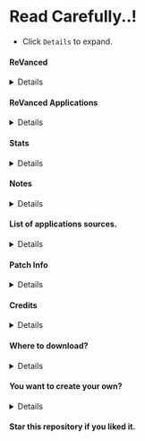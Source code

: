 # Read Carefully..!
- Click `Details` to expand.

#### ReVanced

<details>

- This repository will allow you to download the latest ReVanced Applications in the releases section. This will help people who don't want to setup build environments on their machines.
</details>

#### ReVanced Applications

<details>

- YouTube
- YouTube Music arm64-v8a
- YouTube Music arm-v7a
- TikTok
- Reddit
- Twitter
- Micro G
</details>

#### Stats

<details>

- Build ReVanced

[![](https://github.com/Ultimatinium/yt/actions/workflows/Build%20All%20ReVanced%20Applications.yml/badge.svg)](https://github.com/Ultimatinium/Build%20All%20ReVanced%20Applications/actions/workflows/Build%20All%20ReVanced%20Applications.yml)


- GitHub Downloads

<a href="https://github.com/Ultimatinium/yt/release"><img src="https://img.shields.io/github/downloads/Ultimatinium/yt/total?label=Latest%20Release%20Total%20Downloads&color=%6BDDD5"></a>


- GitHub Page

![](https://img.shields.io/uptimerobot/status/m792515188-6f60f824dfc5a3802a442a56?style=flat)
</details>

#### Notes

<details>

- Buggy on Android 11 where all the applications are forcing to close.
- There are no `root` variant here, all the releases are `nonroot` variants.
- All the patches here are the default and [Official Patches](https://github.com/revanced/revanced-patches) by [ReVanced](https://github.com/revanced).
- All the app here are latest compatible versions from [APK Mirror](https://www.apkmirror.com) and [UpToDown](https://en.uptodown.com) website so there is no guarantee that the applications here are the latest update like on Google Play Store.
- This is includes beta versions (latest versions) that isn't yet tested by the [ReVanced Team](https://github.com/revanced).
</details>

#### List of applications sources.

<details>

- [YouTube Music APK Mirror](https://www.apkmirror.com/apk/google-inc/youtube-music)
- [YouTube Music UpToDown](https://youtube-music.en.uptodown.com/android)
- [YouTube APK Mirror](https://www.apkmirror.com/apk/google-inc/youtube)
- [Reddit UpToDown](https://reddit-official-app.en.uptodown.com)
- [Twitter UpToDown](https://twitter.en.uptodown.com)
- [TikTok UpToDown](https://tiktok.en.uptodown.com)
</details>

#### Patch Info

<details>

Twitter
- `Removed Twitter ads.`

TikTok
- `Removed TikTok ads.`

Reddit
- `Removed Reddit ads.`

YouTube Music arm-v7a/arm64-v8a
- [YouTube Music arm-v7a patches](https://github.com/Ultimatinium/yt/blob/main/yt.music.v7a/yt.music.patch.txt).
- [YouTube Music arm64-v8a patches](https://github.com/Ultimatinium/yt/blob/main/yt.music.64.v8a/yt.music.patch.txt).

YouTube
- [YouTube patches](https://github.com/Ultimatinium/yt/blob/main/youtube/patches.txt).

( See the full ReVanced patch [**here**](https://github.com/revanced/revanced-patches). )
</details>

#### Credits

<details>

- [ReVanced](https://github.com/revanced) for all the patch.

- Credits for the [revanced-build-template](https://github.com/n0k0m3/revanced-build-template) by [n0k0m3](https://github.com/n0k0m3).

- Thanks for the codes here from [build-revanced](https://github.com/vietanhbui2000/build-revanced) repository by [vietanhbui2000](https://github.com/vietanhbui2000).

- Thanks to [j-hc](https://github.com/j-hc) for the APK Mirror script from this repository [revanced-magisk-mudule](https://github.com/j-hc/revanced-magisk-module).

- Thanks to me ([Stonks](https://phcorner.net/members/stonks.1530736) from [PH Corner](https://phcorner.net)) for this effortless repository.
</details>

#### Where to download?

<details>

- First, click [here](https://github.com/Ultimatinium/yt/releases).

- Click the `Assets` button.

- Click on the file to download.

- I will try to update everyday, so stay tuned.
</details>

#### You want to create your own?

<details>

- Create your own releases by simple steps, click [here](https://bit.ly/3dhiACW) to do it.
</details>

#### Star this repository if you liked it.
